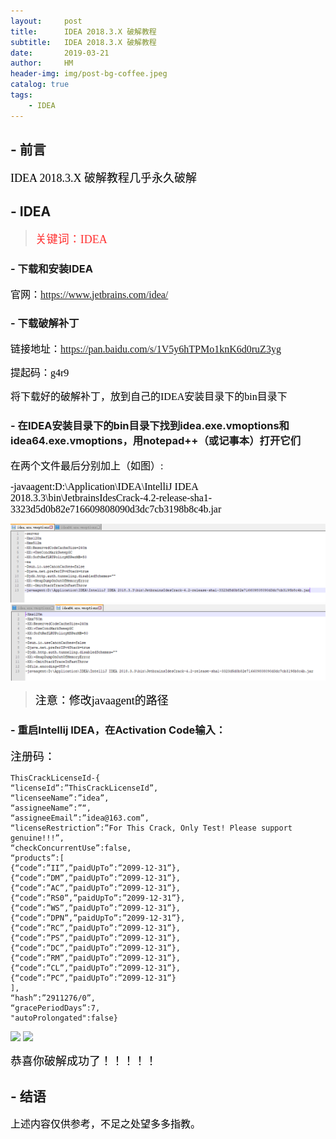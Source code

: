 ```yaml
---
layout:     post
title:      IDEA 2018.3.X 破解教程
subtitle:   IDEA 2018.3.X 破解教程
date:       2019-03-21
author:     HM
header-img: img/post-bg-coffee.jpeg
catalog: true
tags:
    - IDEA
---
```


## - 前言

<font color="#000000" size="4" face="宋体">IDEA 2018.3.X 破解教程几乎永久破解</font>

## - IDEA

><font color="#FF3030" size="4" face="宋体">关键词：IDEA</font>

### - 下载和安装IDEA

<font color="#000000" size="3" face="宋体">官网：<a href="https://www.jetbrains.com/idea/">https://www.jetbrains.com/idea/</a></font>

### - 下载破解补丁

<font color="#000000" size="3" face="宋体">链接地址：<a href="https://pan.baidu.com/s/1V5y6hTPMo1knK6d0ruZ3yg">https://pan.baidu.com/s/1V5y6hTPMo1knK6d0ruZ3yg</a></font>

<font color="#000000" size="3" face="宋体">提起码：g4r9</font>

<font color="#000000" size="3" face="宋体">将下载好的破解补丁，放到自己的IDEA安装目录下的bin目录下</font>

### - 在IDEA安装目录下的bin目录下找到idea.exe.vmoptions和idea64.exe.vmoptions，用notepad++（或记事本）打开它们

<font color="#000000" size="3" face="宋体">在两个文件最后分别加上（如图）:</font>

<font color="#000000" size="3" face="宋体">-javaagent:D:\Application\IDEA\IntelliJ IDEA 2018.3.3\bin\JetbrainsIdesCrack-4.2-release-sha1-3323d5d0b82e716609808090d3dc7cb3198b8c4b.jar</font>

<img src="/img/poj1.jpg"/>

<img src="/img/poj2.jpg"/>

><font color="#000000" size="4" face="宋体">注意：修改javaagent的路径 </font>

### - 重启Intellij IDEA，在Activation Code输入：

<font color="#000000" size="4" face="宋体">注册码：</font>

    ThisCrackLicenseId-{ 
    “licenseId”:”ThisCrackLicenseId”, 
    “licenseeName”:”idea”, 
    “assigneeName”:”“, 
    “assigneeEmail”:”idea@163.com”, 
    “licenseRestriction”:”For This Crack, Only Test! Please support genuine!!!”, 
    “checkConcurrentUse”:false, 
    “products”:[ 
    {“code”:”II”,”paidUpTo”:”2099-12-31”}, 
    {“code”:”DM”,”paidUpTo”:”2099-12-31”}, 
    {“code”:”AC”,”paidUpTo”:”2099-12-31”}, 
    {“code”:”RS0”,”paidUpTo”:”2099-12-31”}, 
    {“code”:”WS”,”paidUpTo”:”2099-12-31”}, 
    {“code”:”DPN”,”paidUpTo”:”2099-12-31”}, 
    {“code”:”RC”,”paidUpTo”:”2099-12-31”}, 
    {“code”:”PS”,”paidUpTo”:”2099-12-31”}, 
    {“code”:”DC”,”paidUpTo”:”2099-12-31”}, 
    {“code”:”RM”,”paidUpTo”:”2099-12-31”}, 
    {“code”:”CL”,”paidUpTo”:”2099-12-31”}, 
    {“code”:”PC”,”paidUpTo”:”2099-12-31”} 
    ], 
    “hash”:”2911276/0”, 
    “gracePeriodDays”:7, 
    "autoProlongated":false}

![](https://img-blog.csdn.net/20180318125832208)
![](https://www.tecchen.xyz/idea-crack/1108679234.jpg)

<font color="#000000" size="4" face="宋体">恭喜你破解成功了！！！！！</font>

## - 结语

<font color="#000000" size="3" face="宋体">上述内容仅供参考，不足之处望多多指教。</font>


